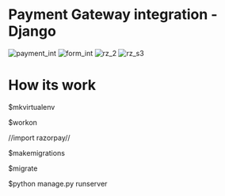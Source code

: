 # Payment Gateway integration - Django
![payment_int](https://user-images.githubusercontent.com/108901697/187667960-cd947573-dfd5-4fd6-83bd-157755c53970.png)
![form_int](https://user-images.githubusercontent.com/108901697/187668016-06044631-91a4-4471-bd29-1ba60f4bc188.png)
![rz_2](https://user-images.githubusercontent.com/108901697/187668041-21bc48a6-cd21-4a07-9229-ac05284ee469.png)
![rz_s3](https://user-images.githubusercontent.com/108901697/187668118-a447c915-2645-4183-bbba-d21a8b0e36cb.png)
# How its work

$mkvirtualenv 

$workon 

//import razorpay//

$makemigrations

$migrate

$python manage.py runserver

